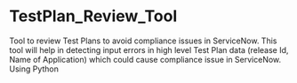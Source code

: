 # TestPlan_Review_Tool
Tool to review Test Plans to avoid compliance issues in ServiceNow.
This tool will help in detecting input errors in high level Test Plan data (release Id, Name of Application) which could cause compliance issue in ServiceNow. 
Using Python
